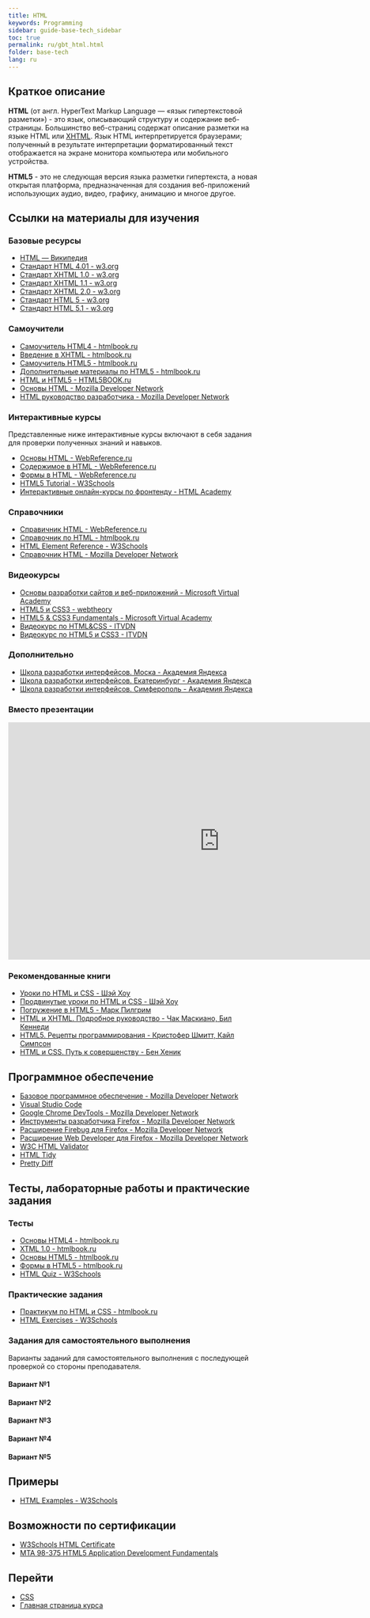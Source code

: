 ```yaml
---
title: HTML
keywords: Programming
sidebar: guide-base-tech_sidebar
toc: true
permalink: ru/gbt_html.html
folder: base-tech
lang: ru
---
```


## Краткое описание

**HTML** (от англ. HyperText Markup Language — «язык гипертекстовой разметки») - это язык, описывающий структуру и содержание веб-страницы. Большинство веб-страниц содержат описание разметки на языке HTML или [XHTML](https://developer.mozilla.org/ru/docs/XHTML). Язык HTML интерпретируется браузерами; полученный в результате интерпретации форматированный текст отображается на экране монитора компьютера или мобильного устройства.

**HTML5** - это не следующая версия языка разметки гипертекста, а новая открытая платформа, предназначенная для создания веб-приложений использующих аудио, видео, графику, анимацию и многое другое.

##  Ссылки на материалы для изучения

### Базовые ресурсы

* [HTML — Википедия](https://ru.wikipedia.org/wiki/HTML)
* [Стандарт HTML 4.01 - w3.org](https://www.w3.org/TR/html401/)
* [Стандарт XHTML 1.0 - w3.org](https://www.w3.org/TR/xhtml1/)
* [Стандарт XHTML 1.1 - w3.org](https://www.w3.org/TR/xhtml11/)
* [Стандарт XHTML 2.0 - w3.org](https://www.w3.org/TR/xhtml2/)
* [Стандарт HTML 5 - w3.org](https://www.w3.org/TR/html5/)
* [Стандарт HTML 5.1 - w3.org](https://www.w3.org/TR/html51/)

### Самоучители
* [Самоучитель HTML4 - htmlbook.ru](http://htmlbook.ru/samhtml)
* [Введение в XHTML - htmlbook.ru](http://htmlbook.ru/xhtml)
* [Самоучитель HTML5 - htmlbook.ru](http://htmlbook.ru/samhtml5/)
* [Дополнительные материалы по HTML5 - htmlbook.ru](http://htmlbook.ru/html5)
* [HTML и HTML5 - HTML5BOOK.ru](https://html5book.ru/html-html5/)
* [Основы HTML - Mozilla Developer Network](https://developer.mozilla.org/ru/docs/Learn/Getting_started_with_the_web/HTML_basics)
* [HTML руководство разработчика - Mozilla Developer Network](https://developer.mozilla.org/ru/docs/Web/Guide/HTML)

### Интерактивные курсы

Представленные ниже интерактивные курсы включают в себя задания для проверки полученных знаний и навыков.

* [Основы HTML - WebReference.ru](https://webref.ru/course/html-basics)
* [Содержимое в HTML - WebReference.ru](https://webref.ru/course/html-content)
* [Формы в HTML - WebReference.ru](https://webref.ru/course/html5-form)
* [HTML5 Tutorial - W3Schools](http://www.w3schools.com/html/)
* [Интерактивные онлайн-курсы по фронтенду - HTML Academy](https://htmlacademy.ru/)

### Справочники
* [Справичник HTML - WebReference.ru](https://webref.ru/html)
* [Справочник по HTML - htmlbook.ru](http://htmlbook.ru/html)
* [HTML Element Reference - W3Schools](http://www.w3schools.com/tags/)
* [Справочник HTML - Mozilla Developer Network](https://developer.mozilla.org/ru/docs/Web/HTML/%D0%A1%D1%81%D1%8B%D0%BB%D0%BA%D0%B8)

### Видеокурсы
* [Основы разработки сайтов и веб-приложений - Microsoft Virtual Academy](https://mva.microsoft.com/ru/training-courses/--8723?l=zZGYOLS1_1904984382)
* [HTML5 и CSS3 - webtheory](https://www.youtube.com/playlist?list=PLwSSV-_L9szsyAwvl4Q-oTM1HdNBZFSF-)
* [HTML5 & CSS3 Fundamentals - Microsoft Virtual Academy](https://mva.microsoft.com/en-US/training-courses/html5-css3-fundamentals-development-for-absolute-beginners-14207?l=Y4COscFfB_7500115888)
* [Видеокурс по HTML&CSS - ITVDN](https://www.youtube.com/playlist?list=PLvItDmb0sZw-v7y3fP50Ao8AIlg00fSGQ)
* [Видеокурс по HTML5 и CSS3 - ITVDN](https://www.youtube.com/playlist?list=PLvItDmb0sZw9cJossgyJepu6N9hybEjKU)

### Дополнительно
* [Школа разработки интерфейсов. Моска - Академия Яндекса](https://academy.yandex.ru/events/frontend/shri_msk-2013/)
* [Школа разработки интерфейсов. Екатеринбург - Академия Яндекса](https://academy.yandex.ru/events/frontend/shri_ekb-2013/)
* [Школа разработки интерфейсов. Симферополь - Академия Яндекса](https://academy.yandex.ru/events/frontend/shri_simf-2013/)

### Вместо презентации

<div class="thumb-wrap">
    <iframe width="854" height="480" src="https://www.youtube.com/embed/5pBcKKiZSGE" frameborder="0" allowfullscreen></iframe>
</div>

### Рекомендованные книги

* [Уроки по HTML и CSS - Шэй Хоу](https://webref.ru/layout/diveintohtml5)
* [Продвинутые уроки по HTML и CSS - Шэй Хоу](https://webref.ru/layout/advanced-html-css)
* [Погружение в HTML5 - Марк Пилгрим](https://webref.ru/layout/diveintohtml5)
* [HTML и XHTML. Подробное руководство - Чак Маскиано, Бил Кеннеди](http://www.ozon.ru/context/detail/id/3881084/)
* [HTML5. Рецепты программирования - Кристофер Шмитт, Кайл Симпсон](http://www.ozon.ru/context/detail/id/17513568/)
* [HTML и CSS. Путь к совершенству - Бен Хеник](http://www.ozon.ru/context/detail/id/5648483/)

## Программное обеспечение

* [Базовое программное обеспечение - Mozilla Developer Network](https://developer.mozilla.org/ru/docs/Learn/Getting_started_with_the_web/%D0%A3%D1%81%D1%82%D0%B0%D0%BD%D0%BE%D0%B2%D0%BA%D0%B0_%D0%B1%D0%B0%D0%B7%D0%BE%D0%B2%D0%BE%D0%B3%D0%BE_%D0%BF%D1%80%D0%BE%D0%B3%D1%80%D0%B0%D0%BC%D0%BC%D0%BD%D0%BE%D0%B3%D0%BE_%D0%BE%D0%B1%D0%B5%D1%81%D0%BF%D0%B5%D1%87%D0%B5%D0%BD%D0%B8%D1%8F)
* [Visual Studio Code](https://code.visualstudio.com/)
* [Google Chrome DevTools - Mozilla Developer Network](https://developer.chrome.com/devtools)
* [Инструменты разработчика Firefox - Mozilla Developer Network](https://developer.mozilla.org/ru/docs/Tools)
* [Расширение Firebug для Firefox - Mozilla Developer Network](https://addons.mozilla.org/ru/firefox/addon/firebug/)
* [Расширение Web Developer для Firefox - Mozilla Developer Network](https://addons.mozilla.org/ru/firefox/addon/web-developer/)
* [W3C HTML Validator](http://validator.w3.org/)
* [HTML Tidy](http://tidy.sourceforge.net/)
* [Pretty Diff](http://prettydiff.com/?html)

## Тесты, лабораторные работы и практические задания

### Тесты
* [Основы HTML4 - htmlbook.ru](http://htmlbook.ru/test/html4)
* [XTML 1.0 - htmlbook.ru](http://htmlbook.ru/test/xhtml)
* [Основы HTML5 - htmlbook.ru](http://htmlbook.ru/test/html5)
* [Формы в HTML5 - htmlbook.ru](http://htmlbook.ru/test/form)
* [HTML Quiz - W3Schools](http://www.w3schools.com/html/html_quiz.asp)

### Практические задания
* [Практикум по HTML и CSS - htmlbook.ru](http://htmlbook.ru/practical)
* [HTML Exercises - W3Schools](http://www.w3schools.com/html/exercise.asp)

### Задания для самостоятельного выполнения
Варианты заданий для самостоятельного выполнения с последующей проверкой со стороны преподавателя.

#### Вариант №1

#### Вариант №2

#### Вариант №3

#### Вариант №4

#### Вариант №5

## Примеры

* [HTML Examples - W3Schools](http://www.w3schools.com/html/html_examples.asp)

## Возможности по сертификации

* [W3Schools HTML Certificate](http://www.w3schools.com/cert/cert_html_new.asp)
* [MTA 98-375 HTML5 Application Development Fundamentals](https://www.microsoft.com/ru-ru/learning/exam-98-375.aspx)

## Перейти

* [CSS](gbt_css.html)
* [Главная страница курса](gbt_landing-page.html)